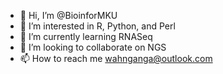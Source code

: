 - 👋 Hi, I’m @BioinforMKU
- 👀 I’m interested in R, Python, and Perl
- 🌱 I’m currently learning RNASeq
- 💞️ I’m looking to collaborate on NGS
- 📫 How to reach me wahnganga@outlook.com

<!---
BioinforMKU/BioinforMKU is a ✨ special ✨ repository because its `README.md` (this file) appears on your GitHub profile.
You can click the Preview link to take a look at your changes.
--->
